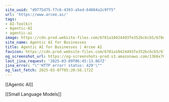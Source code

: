 ```yaml
---
site_uuid: "d9775d75-f7c6-4393-a5ed-64084a2c9ff5"
url: 'https://www.arcee.ai/'
tags:
- AI-Toolkit
- Agentic-AI
- agentic-ai
image: https://cdn.prod.website-files.com/6781a10424493fe352bc6cb5/678e92f1a6d5d377d6d94b99_OG%20img.png
site_name: Agentic AI for Businesses
title: Agentic AI for Businesses | Arcee AI
favicon: https://cdn.prod.website-files.com/6781a10424493fe352bc6cb5/678e92cb5d392e76c953e690_Favicon.png
og_screenshot_url: https://og-screenshots-prod.s3.amazonaws.com/1366x768/80/false/38cc33b6ef9c43bef156df7db5f4c71634b81699caa4be16003d09ea9829828b.jpeg
last_jina_request: '2025-03-09T06:45:13.867Z'
jina_error: "\"'HTTP error! status: 429'\""
og_last_fetch: 2025-03-07T05:20:56.172Z
---
```

[[Agentic AI]]

[[Small Language Models]]


